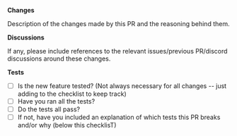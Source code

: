 **Changes**

Description of the changes made by this PR and the reasoning behind them.

**Discussions**

If any, please include references to the relevant issues/previous PR/discord discussions around these changes.

**Tests**


- [ ] Is the new feature tested? (Not always necessary for all changes -- just adding to the checklist to keep track)
- [ ] Have you ran all the tests?
- [ ] Do the tests all pass?
- [ ] If not, have you included an explanation of which tests this PR breaks and/or why (below this checklisT)
